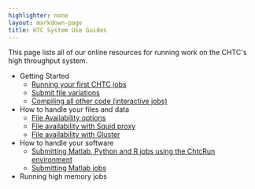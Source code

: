 ```yaml
---
highlighter: none
layout: markdown-page
title: HTC System Use Guides
---
```


This page lists all of our online resources for running work on the
CHTC\'s high throughput system.

-   Getting Started
    -   [Running your first CHTC jobs](helloworld.html)
    -   [Submit file variations](submit_variations.html)
    -   [Compiling all other code (interactive
        jobs)](inter-submit.html)
-   How to handle your files and data
    -   [File Availability options](file-availability.html)
    -   [File availability with Squid proxy](file-avail-squid.html)
    -   [File availability with Gluster](file-avail-gluster.html)
-   How to handle your software
    -   [Submitting Matlab, Python and R jobs using the ChtcRun
        environment](howto_overview.html)
    -   [Submitting Matlab jobs](matlab-jobs.html)
-   Running high memory jobs
